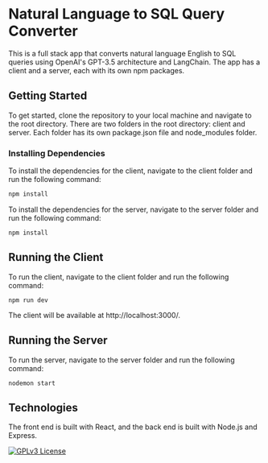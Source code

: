 # Natural Language to SQL Query Converter

This is a full stack app that converts natural language English to SQL queries using OpenAI's GPT-3.5 architecture and LangChain. The app has a client and a server, each with its own npm packages. 

## Getting Started

To get started, clone the repository to your local machine and navigate to the root directory. There are two folders in the root directory: client and server. Each folder has its own package.json file and node_modules folder.

### Installing Dependencies

To install the dependencies for the client, navigate to the client folder and run the following command:

```bash
npm install
```

To install the dependencies for the server, navigate to the server folder and run the following command:

```
npm install
```

## Running the Client

To run the client, navigate to the client folder and run the following command:

```
npm run dev
```

The client will be available at http://localhost:3000/.

## Running the Server

To run the server, navigate to the server folder and run the following command:

```
nodemon start
```

## Technologies

The front end is built with React, and the back end is built with Node.js and Express.

[![GPLv3 License](https://img.shields.io/badge/License-GPL%20v3-yellow.svg)](https://opensource.org/licenses/)


